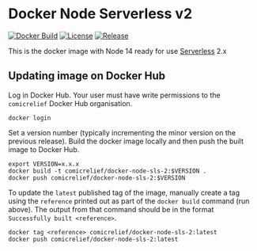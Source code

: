 # Docker Node Serverless v2

[![Docker Build](https://img.shields.io/docker/build/comicrelief/docker-node-sls-2.svg)](https://hub.docker.com/r/comicrelief/docker-node-sls-2)
[![License](https://img.shields.io/github/license/comicrelief/docker-node-sls.svg)](https://hub.docker.com/r/comicrelief/docker-node-sls-2)
[![Release](https://img.shields.io/github/release/comicrelief/docker-node-sls.svg)](https://hub.docker.com/r/comicrelief/docker-node-sls-2)

This is the docker image with Node 14 ready for use [Serverless](https://serverless.com) 2.x


## Updating image on Docker Hub

Log in Docker Hub. Your user must have write permissions to the `comicrelief` Docker Hub organisation.
```
docker login
```

Set a version number (typically incrementing the minor version on the previous release). Build the docker image locally and then push the built image to Docker Hub.
```
export VERSION=x.x.x
docker build -t comicrelief/docker-node-sls-2:$VERSION .
docker push comicrelief/docker-node-sls-2:$VERSION
```

To update the `latest` published tag of the image, manually create a tag using the `reference` printed out as part of the `docker build` command (run above). The output from that command should be in the format `Successfully built <reference>`.
```
docker tag <reference> comicrelief/docker-node-sls-2:latest
docker push comicrelief/docker-node-sls-2:latest
```
